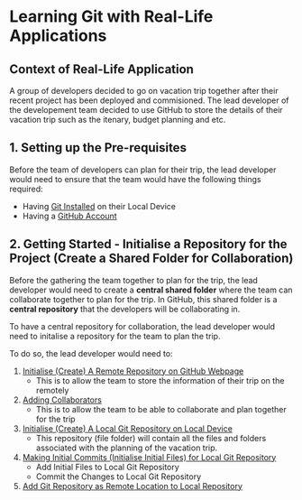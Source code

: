 # Learning Git with Real-Life Applications

## Context of Real-Life Application
A group of developers decided to go on vacation trip together after their recent project has been deployed and commisioned. The lead developer of the developement team decided to use GitHub to store the details of their vacation trip such as the itenary, budget planning and etc.

## 1. Setting up the Pre-requisites
Before the team of developers can plan for their trip, the lead developer would need to ensure that the team would have the following things required:

- Having [Git Installed]() on their Local Device
- Having a [GitHub Account]()

## 2. Getting Started - Initialise a Repository for the Project (Create a Shared Folder for Collaboration)

Before the gathering the team together to plan for the trip, the lead developer would need to create a **central shared folder** where the team can collaborate together to plan for the trip. In GitHub, this shared folder is a **central repository** that the developers will be collaborating in.

To have a central repository for collaboration, the lead developer would need to initalise a repository for the team to plan the trip.

To do so, the lead developer would need to:
1. [Initialise (Create) A Remote Repository on GitHub Webpage](./2.%20Getting%20Started/1._Create_Remote_Repo.md)
    * This is to allow the team to store the information of their trip on the remotely
2. [Adding Collaborators](./2.%20Getting%20Started/2._Add_Collaborators.md)
    * This is to allow the team to be able to collaborate and plan together for the trip
2. [Initialise (Create) A Local Git Repository on Local Device](./2.%20Getting%20Started/3._Create_Local_Repo.md)
    * This repository (file folder) will contain all the files and folders associated with the planning of the vacation trip.
3. [Making Initial Commits (Initialise Initial Files) for Local Git Repository](./2.%20Getting%20Started/4._Initial_Files_Local_Repo%20copy.md)
    * Add Initial Files to Local Git Repository
    * Commit the Changes to Local Git Repository
4. [Add Git Repository as Remote Location to Local Repository](./2.%20Getting%20Started/5._Remote_to_Local_Repo.md)



